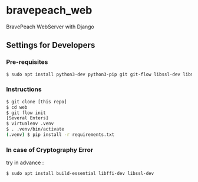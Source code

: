 # bravepeach_web
BravePeach WebServer with Django

## Settings for Developers

### Pre-requisites

```bash
$ sudo apt install python3-dev python3-pip git git-flow libssl-dev libmysqlclient-dev
```

### Instructions

```bash
$ git clone [this repo]
$ cd web
$ git flow init
[Several Enters]
$ virtualenv .venv
$ . .venv/bin/activate
(.venv) $ pip install -r requirements.txt
```
### In case of Cryptography Error

try in advance :
```
$ sudo apt install build-essential libffi-dev libssl-dev
```
